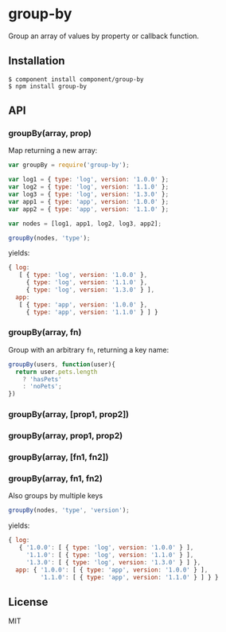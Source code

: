 # group-by

  Group an array of values by property or callback function.

## Installation

    $ component install component/group-by
    $ npm install group-by

## API

### groupBy(array, prop)

  Map returning a new array:

```js
var groupBy = require('group-by');

var log1 = { type: 'log', version: '1.0.0' };
var log2 = { type: 'log', version: '1.1.0' };
var log3 = { type: 'log', version: '1.3.0' };
var app1 = { type: 'app', version: '1.0.0' };
var app2 = { type: 'app', version: '1.1.0' };

var nodes = [log1, app1, log2, log3, app2];

groupBy(nodes, 'type');
```

yields:

```js
{ log: 
   [ { type: 'log', version: '1.0.0' },
     { type: 'log', version: '1.1.0' },
     { type: 'log', version: '1.3.0' } ],
  app: 
   [ { type: 'app', version: '1.0.0' },
     { type: 'app', version: '1.1.0' } ] }
```

### groupBy(array, fn)

  Group with an arbitrary `fn`, returning a key name:

```js
groupBy(users, function(user){
  return user.pets.length
    ? 'hasPets'
    : 'noPets';
})
```

### groupBy(array, [prop1, prop2])
### groupBy(array, prop1, prop2)
### groupBy(array, [fn1, fn2])
### groupBy(array, fn1, fn2)

  Also groups by multiple keys

```js
groupBy(nodes, 'type', 'version');
```

yields:

```js
{ log: 
   { '1.0.0': [ { type: 'log', version: '1.0.0' } ],
     '1.1.0': [ { type: 'log', version: '1.1.0' } ],
     '1.3.0': [ { type: 'log', version: '1.3.0' } ] },
  app: { '1.0.0': [ { type: 'app', version: '1.0.0' } ],
         '1.1.0': [ { type: 'app', version: '1.1.0' } ] } }
```

## License

  MIT
